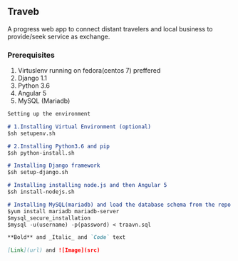 ## Traveb

A progress web app to connect distant travelers and local business to provide/seek service as exchange.

### Prerequisites
1. Virtuslenv running on fedora(centos 7) preffered
2. Django 1.1
3. Python 3.6
4. Angular 5
5. MySQL (Mariadb)

```markdown
Setting up the environment

# 1.Installing Virtual Environment (optional)
$sh setupenv.sh

# 2.Installing Python3.6 and pip
$sh python-install.sh

# Installing Django framework
$sh setup-django.sh

# Installing installing node.js and then Angular 5
$sh install-nodejs.sh

# Installing MySQL(mariadb) and load the database schema from the repo
$yum install mariadb mariadb-server
$mysql_secure_installation
$mysql -u(username) -p(password) < traavn.sql

**Bold** and _Italic_ and `Code` text

[Link](url) and ![Image](src)
```
